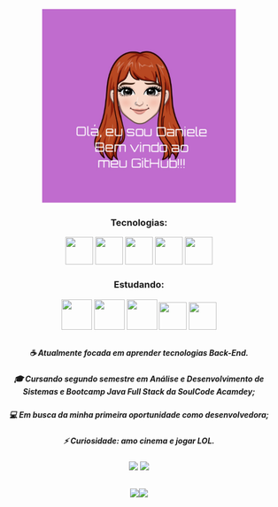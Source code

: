 <div align="center">
     <img src="BE2ABFB2-BA1D-46F0-AFE1-DFB928EB795D.jpeg" width="350" heigh="350"/>
</div>

<div align="center">
     
### **Tecnologias:**
     
</div>

<div align="center"> 
     <img src="https://cdn.jsdelivr.net/gh/devicons/devicon/icons/html5/html5-plain-wordmark.svg" width="50" height="50"/>  <img src="https://cdn.jsdelivr.net/gh/devicons/devicon/icons/css3/css3-plain-wordmark.svg" width="50" height="50" />  <img src="https://cdn.jsdelivr.net/gh/devicons/devicon/icons/javascript/javascript-original.svg" width="50" height="50"/>  <img src="https://cdn.jsdelivr.net/gh/devicons/devicon/icons/wordpress/wordpress-plain-wordmark.svg" width="50" height="50"/> 
            <img src="https://cdn.jsdelivr.net/gh/devicons/devicon/icons/bootstrap/bootstrap-plain-wordmark.svg" width="50" height="50" />
          
          
</div>    
<div align="center">
     
### **Estudando:**
     
</div>
<div align="center">
     <img src="https://cdn.jsdelivr.net/gh/devicons/devicon/icons/java/java-original-wordmark.svg" width="55" height="55"/> <img src="https://cdn.jsdelivr.net/gh/devicons/devicon/icons/spring/spring-original-wordmark.svg" width="55" height="55" /> 
  <img src="https://cdn.jsdelivr.net/gh/devicons/devicon/icons/typescript/typescript-plain.svg" width="55" height="55" />
 <img src="https://cdn.jsdelivr.net/gh/devicons/devicon/icons/angularjs/angularjs-plain.svg" width="50" height="50" />
<img src="https://cdn.jsdelivr.net/gh/devicons/devicon/icons/mysql/mysql-plain-wordmark.svg" width="50" height="50" />
          
                   
</div>
     
</div>

##
<div align="center">

##### ☕ Atualmente focada em aprender tecnologias Back-End.                
##### 🎓 Cursando segundo semestre em Análise e Desenvolvimento de Sistemas e Bootcamp Java Full Stack da SoulCode Acamdey;
##### 💻 Em busca da minha primeira oportunidade como desenvolvedora;
##### ⚡ Curiosidade: amo cinema e jogar LOL.

</div>


<div align="center">
     <a href = "mailto:danyelly_mell@hotmail.com"><img src="https://img.shields.io/badge/-Gmail-%23333?style=for-the-badge&logo=gmail&logoColor=white" target="_blank"></a>
  <a href="https://www.linkedin.com/in/daniele-flaviane-santos-almeida/" target="_blank"><img src="https://img.shields.io/badge/-LinkedIn-%230077B5?style=for-the-badge&logo=linkedin&logoColor=white" target="_blank"></a> 
</div>

##

<div align="center">
        <img height="150em" src="https://github-readme-stats.vercel.app/api?username=Daniflav94&show_icons=true&theme=dracula&include_all_commits=true&count_private=true"/><img height="150em" src="https://github-readme-stats.vercel.app/api/top-langs/?username=daniflav94&layout=compact&langs_count=7&theme=dracula"/>
     
   
</div>
       
